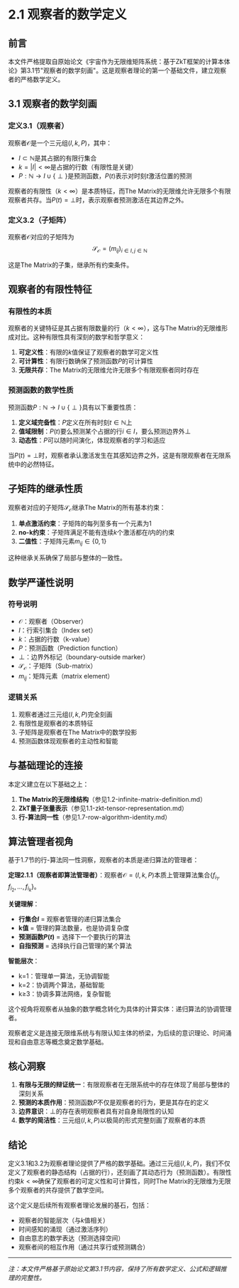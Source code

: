# 2.1 观察者的数学定义

## 前言

本文件严格提取自原始论文《宇宙作为无限维矩阵系统：基于ZkT框架的计算本体论》第3.1节"观察者的数学刻画"。这是观察者理论的第一个基础文件，建立观察者的严格数学定义。

## 3.1 观察者的数学刻画

### 定义3.1（观察者）

观察者$\mathcal{O}$是一个三元组$(I, k, P)$，其中：
- $I \subset \mathbb{N}$是其占据的有限行集合
- $k = |I| < \infty$是占据的行数（有限性是关键）
- $P: \mathbb{N} \to I \cup \{\perp\}$是预测函数，$P(t)$表示对时刻$t$激活位置的预测

观察者的有限性（$k < \infty$）是本质特征，而The Matrix的无限维允许无限多个有限观察者共存。当$P(t) = \perp$时，表示观察者预测激活在其边界之外。

### 定义3.2（子矩阵）

观察者$\mathcal{O}$对应的子矩阵为
$$\mathcal{S}_{\mathcal{O}} = (m_{ij})_{i \in I, j \in \mathbb{N}}$$

这是The Matrix的子集，继承所有约束条件。

## 观察者的有限性特征

### 有限性的本质

观察者的关键特征是其占据有限数量的行（$k < \infty$），这与The Matrix的无限维形成对比。这种有限性具有深刻的数学和哲学意义：

1. **可定义性**：有限的$k$值保证了观察者的数学可定义性
2. **可计算性**：有限行数确保了预测函数$P$的可计算性
3. **无限共存**：The Matrix的无限维允许无限多个有限观察者同时存在

### 预测函数的数学性质

预测函数$P: \mathbb{N} \to I \cup \{\perp\}$具有以下重要性质：

1. **定义域完备性**：$P$定义在所有时刻$t \in \mathbb{N}$上
2. **值域限制**：$P(t)$要么预测某个占据的行$i \in I$，要么预测边界外$\perp$
3. **动态性**：$P$可以随时间演化，体现观察者的学习和适应

当$P(t) = \perp$时，观察者承认激活发生在其感知边界之外，这是有限观察者在无限系统中的必然特征。

## 子矩阵的继承性质

观察者对应的子矩阵$\mathcal{S}_{\mathcal{O}}$继承The Matrix的所有基本约束：

1. **单点激活约束**：子矩阵的每列至多有一个元素为1
2. **no-k约束**：子矩阵满足不能有连续$k$个激活都在$I$内的约束
3. **二值性**：子矩阵元素$m_{ij} \in \{0,1\}$

这种继承关系确保了局部与整体的一致性。

## 数学严谨性说明

### 符号说明
- $\mathcal{O}$：观察者（Observer）
- $I$：行索引集合（Index set）
- $k$：占据的行数（k-value）
- $P$：预测函数（Prediction function）
- $\perp$：边界外标记（boundary-outside marker）
- $\mathcal{S}_{\mathcal{O}}$：子矩阵（Sub-matrix）
- $m_{ij}$：矩阵元素（matrix element）

### 逻辑关系
1. 观察者通过三元组$(I, k, P)$完全刻画
2. 有限性是观察者的本质特征
3. 子矩阵是观察者在The Matrix中的数学投影
4. 预测函数体现观察者的主动性和智能

## 与基础理论的连接

本定义建立在以下基础之上：

1. **The Matrix的无限维结构**（参见1.2-infinite-matrix-definition.md）
2. **ZkT量子张量表示**（参见1.1-zkt-tensor-representation.md）
3. **行-算法同一性**（参见1.7-row-algorithm-identity.md）

## 算法管理者视角

基于1.7节的行-算法同一性洞察，观察者的本质是递归算法的管理者：

**定理2.1.1（观察者即算法管理者）**：观察者$\mathcal{O} = (I, k, P)$本质上管理算法集合$\{f_{i_1}, f_{i_2}, \ldots, f_{i_k}\}$。

**关键理解**：
- **行集合$I$** = 观察者管理的递归算法集合
- **k值** = 管理的算法数量，也是协调复杂度
- **预测函数$P(t)$** = 选择下一个要执行的算法
- **自指预测** = 选择执行自己管理的某个算法

**智能层次**：
- k=1：管理单一算法，无协调智能
- k=2：协调两个算法，基础智能
- k≥3：协调多算法网络，复杂智能

这个视角将观察者从抽象的数学概念转化为具体的计算实体：递归算法的协调管理者。

观察者定义是连接无限维系统与有限认知主体的桥梁，为后续的意识理论、时间涌现和自由意志等概念奠定数学基础。

## 核心洞察

1. **有限与无限的辩证统一**：有限观察者在无限系统中的存在体现了局部与整体的深刻关系
2. **预测的本质作用**：预测函数$P$不仅是观察者的行为，更是其存在的定义
3. **边界意识**：$\perp$的存在表明观察者具有对自身局限性的认知
4. **数学的简洁性**：三元组$(I, k, P)$以极简的形式完整刻画了观察者的本质

## 结论

定义3.1和3.2为观察者理论提供了严格的数学基础。通过三元组$(I, k, P)$，我们不仅定义了观察者的静态结构（占据的行），还刻画了其动态行为（预测函数）。有限性约束$k < \infty$确保了观察者的可定义性和可计算性，同时The Matrix的无限维为无限多个观察者的共存提供了数学空间。

这个定义是后续所有观察者理论发展的基石，包括：
- 观察者的智能层次（与$k$值相关）
- 时间感知的涌现（通过激活序列）
- 自由意志的数学表达（预测选择空间）
- 观察者间的相互作用（通过共享行或预测耦合）

---

*注：本文件严格基于原始论文第3.1节内容，保持了所有数学定义、公式和逻辑推理的完整性。*